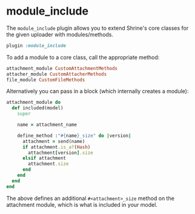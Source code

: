 # module_include

The `module_include` plugin allows you to extend Shrine's core classes for the
given uploader with modules/methods.

```rb
plugin :module_include
```

To add a module to a core class, call the appropriate method:

```rb
attachment_module CustomAttachmentMethods
attacher_module CustomAttacherMethods
file_module CustomFileMethods
```

Alternatively you can pass in a block (which internally creates a module):

```rb
attachment_module do
  def included(model)
    super

    name = attachment_name

    define_method :"#{name}_size" do |version|
      attachment = send(name)
      if attachment.is_a?(Hash)
        attachment[version].size
      elsif attachment
        attachment.size
      end
    end
  end
end
```

The above defines an additional `#<attachment>_size` method on the attachment
module, which is what is included in your model.
